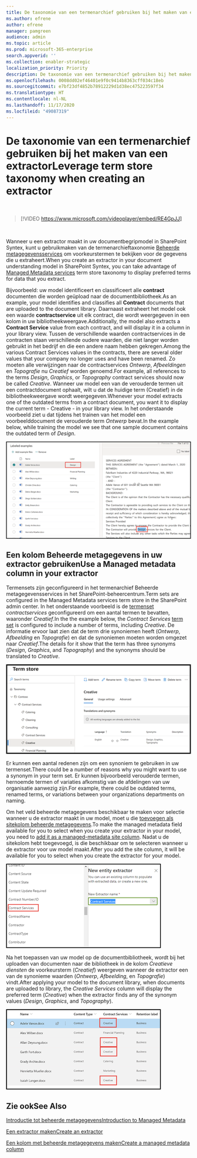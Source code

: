 ```yaml
---
title: De taxonomie van een termenarchief gebruiken bij het maken van een extractor
ms.author: efrene
author: efrene
manager: pamgreen
audience: admin
ms.topic: article
ms.prod: microsoft-365-enterprise
search.appverid: ''
ms.collection: enabler-strategic
localization_priority: Priority
description: De taxonomie van een termenarchief gebruiken bij het maken van een extractor in uw documentbegripmodel in Microsoft SharePoint Syntex.
ms.openlocfilehash: 0008dd02ef46401e9f0c9414b8363cff034c18eb
ms.sourcegitcommit: e7bf23df4852b78912229d1d38ec475223597f34
ms.translationtype: HT
ms.contentlocale: nl-NL
ms.lasthandoff: 11/17/2020
ms.locfileid: "49087319"
---
```

# <a name="leverage-term-store-taxonomy-when-creating-an-extractor"></a><span data-ttu-id="090fa-103">De taxonomie van een termenarchief gebruiken bij het maken van een extractor</span><span class="sxs-lookup"><span data-stu-id="090fa-103">Leverage term store taxonomy when creating an extractor</span></span>

</br>

> [!VIDEO https://www.microsoft.com/videoplayer/embed/RE4GpJJ]  

</br>


<span data-ttu-id="090fa-104">Wanneer u een extractor maakt in uw documentbegripmodel in SharePoint Syntex, kunt u gebruikmaken van de termenarchieftaxonomie [Beheerde metagegevensservices](https://docs.microsoft.com/sharepoint/managed-metadata#terms) om voorkeurstermen te bekijken voor de gegevens die u extraheert.</span><span class="sxs-lookup"><span data-stu-id="090fa-104">When you create an extractor in your document understanding model in SharePoint Syntex, you can take advantage of [Managed Metadata services](https://docs.microsoft.com/sharepoint/managed-metadata#terms) term store taxonomy to display preferred terms for data that you extract.</span></span>  

<span data-ttu-id="090fa-105">Bijvoorbeeld: uw model identificeert en classificeert alle **contract** documenten die worden geüpload naar de documentbibliotheek.</span><span class="sxs-lookup"><span data-stu-id="090fa-105">As an example, your model identifies and classifies all **Contract** documents that are uploaded to the document library.</span></span>  <span data-ttu-id="090fa-106">Daarnaast extraheert het model ook een waarde **contractservice** uit elk contract, die wordt weergegeven in een kolom in uw bibliotheekweergave.</span><span class="sxs-lookup"><span data-stu-id="090fa-106">Additionally, the model also extracts a **Contract Service** value from each contract, and will display it in a column in your library view.</span></span> <span data-ttu-id="090fa-107">Tussen de verschillende waarden contractservices in de contracten staan verschillende oudere waarden, die niet langer worden gebruikt in het bedrijf en die een andere naam hebben gekregen.</span><span class="sxs-lookup"><span data-stu-id="090fa-107">Among the various Contract Services values in the contracts, there are several older values that your company no longer uses and have been renamed.</span></span> <span data-ttu-id="090fa-108">Zo moeten alle verwijzingen naar de contractservices *Ontwerp*, *Afbeeldingen* en *Topografie* nu *Creatief* worden genoemd.</span><span class="sxs-lookup"><span data-stu-id="090fa-108">For example, all references to the terms *Design*, *Graphics*, or *Topography* contract services should now be called *Creative*.</span></span> <span data-ttu-id="090fa-109">Wanneer uw model een van de verouderde termen uit een contractdocument ophaalt, wilt u dat de huidige term (Creatief) in de bibliotheekweergave wordt weergegeven.</span><span class="sxs-lookup"><span data-stu-id="090fa-109">Whenever your model extracts one of the outdated terms from a contract document, you want it to display the current term - Creative - in your library view.</span></span> <span data-ttu-id="090fa-110">In het onderstaande voorbeeld ziet u dat tijdens het trainen van het model een voorbeelddocument de verouderde term *Ontwerp* bevat.</span><span class="sxs-lookup"><span data-stu-id="090fa-110">In the example below, while training the model we see that one sample document contains the outdated term of *Design*.</span></span>

   ![Termenarchief](../media/content-understanding/design.png)</br>


## <a name="use-a-managed-metadata-column-in-your-extractor"></a><span data-ttu-id="090fa-112">Een kolom Beheerde metagegevens in uw extractor gebruiken</span><span class="sxs-lookup"><span data-stu-id="090fa-112">Use a Managed metadata column in your extractor</span></span>

<span data-ttu-id="090fa-113">Termensets zijn geconfigureerd in het termenarchief Beheerde metagegevensservices in het SharePoint-beheercentrum.</span><span class="sxs-lookup"><span data-stu-id="090fa-113">Term sets are configured in the Managed Metadata services term store in the SharePoint admin center.</span></span> <span data-ttu-id="090fa-114">In het onderstaande voorbeeld is de [termenset](https://docs.microsoft.com/sharepoint/managed-metadata#term-set) *contractservices* geconfigureerd om een aantal termen te bevatten, waaronder *Creatief*.</span><span class="sxs-lookup"><span data-stu-id="090fa-114">In the the example below, the *Contract Services* [term set](https://docs.microsoft.com/sharepoint/managed-metadata#term-set) is configured to include a number of terms, including *Creative*.</span></span>  <span data-ttu-id="090fa-115">De informatie ervoor laat zien dat de term drie synoniemen heeft (*Ontwerp*, *Afbeelding* en *Topografie*) en dat de synoniemen moeten worden omgezet naar *Creatief*.</span><span class="sxs-lookup"><span data-stu-id="090fa-115">The details for it show that the term has three synonyms (*Design*, *Graphics*, and *Topography*) and the synonyms should be translated to *Creative*.</span></span> 

   ![Termenset](../media/content-understanding/term-store.png)</br>

<span data-ttu-id="090fa-117">Er kunnen een aantal redenen zijn om een synoniem te gebruiken in uw termenset.</span><span class="sxs-lookup"><span data-stu-id="090fa-117">There could be a number of reasons why you might want to use a synonym in your term set.</span></span> <span data-ttu-id="090fa-118">Er kunnen bijvoorbeeld verouderde termen, hernoemde termen of variaties afkomstig van de afdelingen van uw organisatie aanwezig zijn.</span><span class="sxs-lookup"><span data-stu-id="090fa-118">For example, there could be outdated terms, renamed terms, or variations between your organizations departments on naming.</span></span>

<span data-ttu-id="090fa-119">Om het veld beheerde metagegevens beschikbaar te maken voor selectie wanneer u de extractor maakt in uw model, moet u die [toevoegen als sitekolom beheerde metagegevens](https://support.microsoft.com/office/8fad9e35-a618-4400-b3c7-46f02785d27f).</span><span class="sxs-lookup"><span data-stu-id="090fa-119">To make the managed metadata field available for you to select when you create your extractor in your model, you need to [add it as a managed-metadata site column](https://support.microsoft.com/office/8fad9e35-a618-4400-b3c7-46f02785d27f).</span></span> <span data-ttu-id="090fa-120">Nadat u de sitekolom hebt toegevoegd, is die beschikbaar om te selecteren wanneer u de extractor voor uw model maakt.</span><span class="sxs-lookup"><span data-stu-id="090fa-120">After you add the site column, it will be available for you to select when you create the extractor for your model.</span></span>

   ![Contractservice](../media/content-understanding/contract-services.png)</br>


<span data-ttu-id="090fa-122">Na het toepassen van uw model op de documentbibliotheek, wordt bij het uploaden van documenten naar de bibliotheek in de kolom *Creatieve diensten* de voorkeursterm (*Creatief*) weergeven wanneer de extractor een van de synonieme waarden (*Ontwerp*, *Afbeelding*, en *Topografie*) vindt.</span><span class="sxs-lookup"><span data-stu-id="090fa-122">After applying your model to the document library, when documents are uploaded to library, the *Creative Services* column will display the preferred term (*Creative*) when the extractor finds any of the synonym values (*Design*, *Graphics*, and *Topography*).</span></span>

   ![Kolom contractservice](../media/content-understanding/creative.png)</br>


## <a name="see-also"></a><span data-ttu-id="090fa-124">Zie ook</span><span class="sxs-lookup"><span data-stu-id="090fa-124">See Also</span></span>
[<span data-ttu-id="090fa-125">Introductie tot beheerde metagegevens</span><span class="sxs-lookup"><span data-stu-id="090fa-125">Introduction to Managed Metadata</span></span>](https://docs.microsoft.com/sharepoint/managed-metadata#terms)

[<span data-ttu-id="090fa-126">Een extractor maken</span><span class="sxs-lookup"><span data-stu-id="090fa-126">Create an extractor</span></span>](create-an-extractor.md)

[<span data-ttu-id="090fa-127">Een kolom met beheerde metagegevens maken</span><span class="sxs-lookup"><span data-stu-id="090fa-127">Create a managed metadata column</span></span>](https://support.microsoft.com/office/create-a-managed-metadata-column-8fad9e35-a618-4400-b3c7-46f02785d27f?redirectSourcePath=%252farticle%252fc2a06717-8105-4aea-890d-3082853ab7b7&ui=en-US&rs=en-US&ad=US)





